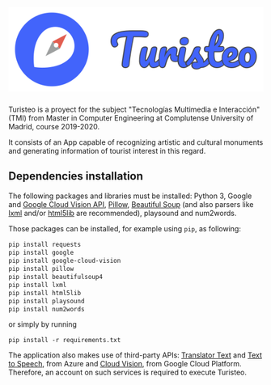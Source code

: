 <!-- # Turisteo -->
![turisteo logo](img/full_turisteo.png)   
===
Turisteo is a proyect for the subject "Tecnologías Multimedia e Interacción" (TMI) from Master in Computer Engineering at Complutense University of Madrid, course 2019-2020.

It consists of an App capable of recognizing artistic and cultural monuments and generating information of tourist interest in this regard.

## Dependencies installation

The following packages and libraries must be installed: Python 3, Google and [Google Cloud Vision API](https://cloud.google.com/vision/docs), [Pillow](https://pillow.readthedocs.io/en/stable/), [Beautiful Soup](https://www.crummy.com/software/BeautifulSoup/bs4/doc/) (and also parsers like [lxml](https://lxml.de/) and/or [html5lib](https://github.com/html5lib/) are recommended), playsound and num2words.

Those packages can be installed, for example using `pip`, as following:

```shell
pip install requests   
pip install google  
pip install google-cloud-vision  
pip install pillow  
pip install beautifulsoup4   
pip install lxml   
pip install html5lib
pip install playsound
pip install num2words
```
or simply by running 

```shell
pip install -r requirements.txt
```

The application also makes use of third-party APIs: 
[Translator Text](https://azure.microsoft.com/en-us/services/cognitive-services/translator-text-api/) and [Text to Speech](https://azure.microsoft.com/en-us/services/cognitive-services/text-to-speech/), from Azure and [Cloud Vision](https://cloud.google.com/vision/docs), from Google Cloud Platform. Therefore, an account on such services is required to execute Turisteo.

